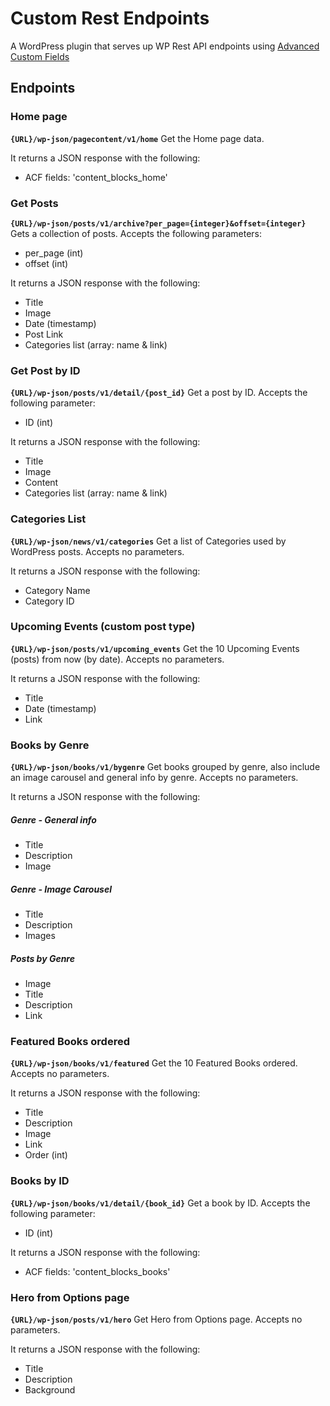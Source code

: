 # Custom Rest Endpoints

A WordPress plugin that serves up WP Rest API endpoints using [Advanced Custom Fields](https://www.advancedcustomfields.com)

## Endpoints

### Home page
**`{URL}/wp-json/pagecontent/v1/home`**
Get the Home page data.

It returns a JSON response with the following:
- ACF fields: 'content_blocks_home'

### Get Posts
**`{URL}/wp-json/posts/v1/archive?per_page={integer}&offset={integer}`**
Gets a collection of posts. Accepts the following parameters:
- per_page (int)
- offset (int)

It returns a JSON response with the following:
- Title
- Image
- Date (timestamp)
- Post Link
- Categories list (array: name & link)

### Get Post by ID
**`{URL}/wp-json/posts/v1/detail/{post_id}`**
Get a post by ID. Accepts the following parameter:
- ID (int)

It returns a JSON response with the following:
- Title
- Image
- Content
- Categories list (array: name & link)

### Categories List
**`{URL}/wp-json/news/v1/categories`**
Get a list of Categories used by WordPress posts. Accepts no parameters.

It returns a JSON response with the following:
- Category Name
- Category ID

### Upcoming Events (custom post type)
**`{URL}/wp-json/posts/v1/upcoming_events`**
Get the 10 Upcoming Events (posts) from now (by date). Accepts no parameters.

It returns a JSON response with the following:
- Title
- Date (timestamp)
- Link

### Books by Genre
**`{URL}/wp-json/books/v1/bygenre`**
Get books grouped by genre, also include an image carousel and general info by genre. Accepts no parameters.

It returns a JSON response with the following:
##### Genre - General info
- Title
- Description
- Image

##### Genre - Image Carousel
- Title
- Description
- Images

##### Posts by Genre
- Image
- Title
- Description
- Link

### Featured Books ordered
**`{URL}/wp-json/books/v1/featured`**
Get the 10 Featured Books ordered. Accepts no parameters.

It returns a JSON response with the following:
- Title
- Description
- Image
- Link
- Order (int)

### Books by ID
**`{URL}/wp-json/books/v1/detail/{book_id}`**
Get a book by ID. Accepts the following parameter:
- ID (int)

It returns a JSON response with the following:
- ACF fields: 'content_blocks_books'

### Hero from Options page
**`{URL}/wp-json/posts/v1/hero`**
Get Hero from Options page. Accepts no parameters.

It returns a JSON response with the following:
- Title
- Description
- Background
